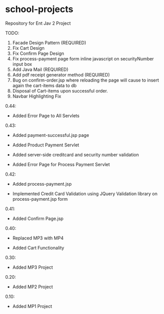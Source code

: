 # school-projects
Repository for Ent Jav 2 Project

TODO: 

  1. Facade Design Pattern (REQUIRED)
  2. Fix Cart Design 
  3. Fix Confirm Page Design 
  4. Fix process-payment page form inline javascript on securityNumber input box
  5. Add Java Mail (REQUIRED)
  6. Add pdf receipt generator method (REQUIRED)
  7. Bug on confirm-order.jsp where reloading the page will cause to insert again the cart-items data to db
  8. Disposal of Cart-items upon successful order.
  9. Navbar Highlighting Fix
 
0.44: 

  * Added Error Page to All Servlets

0.43:

  * Added payment-successful.jsp page
  
  * Added Product Payment Servlet
  
  * Added server-side creditcard and security number validation
  
  * Added Error Page for Process Payment Servlet

0.42:
 
  * Added process-payment.jsp
  
  * Implemented Credit Card Validation using JQuery Validation library on process-payment.jsp form

0.41: 

  * Added Confirm Page.jsp

0.40:

  * Replaced MP3 with MP4
  
  * Added Cart Functionality

0.30: 

  * Added MP3 Project

0.20:

  * Added MP2 Project
  
0.10: 

  * Added MP1 Project
